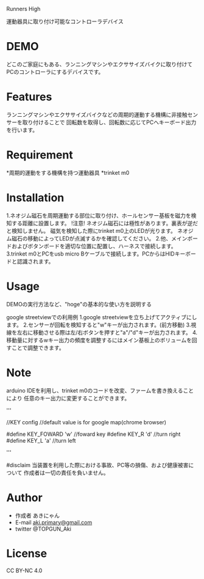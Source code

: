  
Runners High
 
運動器具に取り付け可能なコントローラデバイス
 
# DEMO

どこのご家庭にもある、ランニングマシンやエクササイズバイクに取り付けて
PCのコントローラにするデバイスです。
 
# Features
 
ランニングマシンやエクササイズバイクなどの周期的運動する機構に非接触センサーを取り付けることで
回転数を取得し、回転数に応じてPCへキーボード出力を行います。
 
# Requirement
 
*周期的運動をする機構を持つ運動器具
*trinket m0
  
# Installation

1.ネオジム磁石を周期運動する部位に取り付け、ホールセンサー基板を磁力を検知する距離に設置します。
!注意!
ネオジム磁石には極性があります。裏表が逆だと検知しません。
磁気を検知した際にtrinket m0上のLEDが光ります。
ネオジム磁石の移動によってLEDが点滅するかを確認してください。
2.他、メインボードおよびボタンボードを適切な位置に配置し、ハーネスで接続します。
3.trinket m0とPCをusb micro Bケーブルで接続します。PCからはHIDキーボードと認識されます。
 
# Usage
 
DEMOの実行方法など、"hoge"の基本的な使い方を説明する

google streetviewでの利用例
1.google streetviewを立ち上げてアクティブにします。
2.センサーが回転を検知すると"w"キーが出力されます。(前方移動)
3.視線を左右に移動させる際は左/右ボタンを押すと"a"/"d"キーが出力されます。
4.移動量に対するwキー出力の頻度を調整するにはメイン基板上のボリュームを回すことで調整できます。
 
# Note
arduino IDEを利用し、trinket m0のコードを改変、ファームを書き換えることにより
任意のキー出力に変更することができます。

'''

//KEY config
//default value is for google map(chrome browser)

#define KEY_FOWARD 'w' //foward key
#define KEY_R 'd'      //turn right
#define KEY_L 'a'      //turn left


'''

#disclaim
当装置を利用した際における事故、PC等の損傷、および健康被害について
作成者は一切の責任を負いません。
 
# Author
 
* 作成者 あきにゃん
* E-mail aki.primary@gmail.com
* twitter @TOPGUN_Aki
 
# License

CC BY-NC 4.0